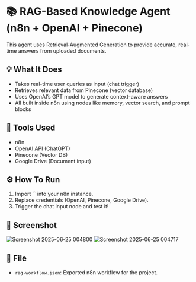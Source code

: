 # 📚 RAG-Based Knowledge Agent (n8n + OpenAI + Pinecone)

This agent uses Retrieval-Augmented Generation to provide accurate, real-time answers from uploaded documents.

## 💡 What It Does
- Takes real-time user queries as input (chat trigger)
- Retrieves relevant data from Pinecone (vector database)
- Uses OpenAI’s GPT model to generate context-aware answers
- All built inside n8n using nodes like memory, vector search, and prompt blocks

## 🧰 Tools Used
- n8n
- OpenAI API (ChatGPT)
- Pinecone (Vector DB)
- Google Drive (Document input)

## ⚙️ How To Run
1. Import `` into your n8n instance.
2. Replace credentials (OpenAI, Pinecone, Google Drive).
3. Trigger the chat input node and test it!

## 📸 Screenshot
![Screenshot 2025-06-25 004800](https://github.com/user-attachments/assets/ce067096-970c-4530-b31b-dbc4dfd131cb)
![Screenshot 2025-06-25 004717](https://github.com/user-attachments/assets/5abb8fc0-e2cf-423e-83b6-080f9bfbb455)


## 📂 File
- `rag-workflow.json`: Exported n8n workflow for the project.
